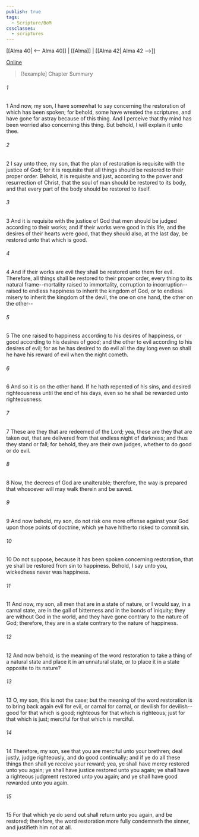 ```yaml
---
publish: true
tags:
  - Scripture/BoM
cssclasses:
  - scriptures
---
```

[[Alma 40| <-- Alma 40]] | [[Alma]] | [[Alma 42| Alma 42 -->]]

[Online](https://churchofjesuschrist.org/study/scriptures/bofm/alma/41?lang=eng)

>[!example] Chapter Summary
>
###### 1
1 And now, my son, I have somewhat to say concerning the restoration of which has been spoken; for behold, some have wrested the scriptures, and have gone far astray because of this thing. And I perceive that thy mind has been worried also concerning this thing. But behold, I will explain it unto thee.
###### 2
2 I say unto thee, my son, that the plan of restoration is requisite with the justice of God; for it is requisite that all things should be restored to their proper order. Behold, it is requisite and just, according to the power and resurrection of Christ, that the soul of man should be restored to its body, and that every part of the body should be restored to itself.
###### 3
3 And it is requisite with the justice of God that men should be judged according to their works; and if their works were good in this life, and the desires of their hearts were good, that they should also, at the last day, be restored unto that which is good.
###### 4
4 And if their works are evil they shall be restored unto them for evil. Therefore, all things shall be restored to their proper order, every thing to its natural frame--mortality raised to immortality, corruption to incorruption--raised to endless happiness to inherit the kingdom of God, or to endless misery to inherit the kingdom of the devil, the one on one hand, the other on the other--
###### 5
5 The one raised to happiness according to his desires of happiness, or good according to his desires of good; and the other to evil according to his desires of evil; for as he has desired to do evil all the day long even so shall he have his reward of evil when the night cometh.
###### 6
6 And so it is on the other hand. If he hath repented of his sins, and desired righteousness until the end of his days, even so he shall be rewarded unto righteousness.
###### 7
7 These are they that are redeemed of the Lord; yea, these are they that are taken out, that are delivered from that endless night of darkness; and thus they stand or fall; for behold, they are their own judges, whether to do good or do evil.
###### 8
8 Now, the decrees of God are unalterable; therefore, the way is prepared that whosoever will may walk therein and be saved.
###### 9
9 And now behold, my son, do not risk one more offense against your God upon those points of doctrine, which ye have hitherto risked to commit sin.
###### 10
10 Do not suppose, because it has been spoken concerning restoration, that ye shall be restored from sin to happiness. Behold, I say unto you, wickedness never was happiness.
###### 11
11 And now, my son, all men that are in a state of nature, or I would say, in a carnal state, are in the gall of bitterness and in the bonds of iniquity; they are without God in the world, and they have gone contrary to the nature of God; therefore, they are in a state contrary to the nature of happiness.
###### 12
12 And now behold, is the meaning of the word restoration to take a thing of a natural state and place it in an unnatural state, or to place it in a state opposite to its nature?
###### 13
13 O, my son, this is not the case; but the meaning of the word restoration is to bring back again evil for evil, or carnal for carnal, or devilish for devilish--good for that which is good; righteous for that which is righteous; just for that which is just; merciful for that which is merciful.
###### 14
14 Therefore, my son, see that you are merciful unto your brethren; deal justly, judge righteously, and do good continually; and if ye do all these things then shall ye receive your reward; yea, ye shall have mercy restored unto you again; ye shall have justice restored unto you again; ye shall have a righteous judgment restored unto you again; and ye shall have good rewarded unto you again.
###### 15
15 For that which ye do send out shall return unto you again, and be restored; therefore, the word restoration more fully condemneth the sinner, and justifieth him not at all.



